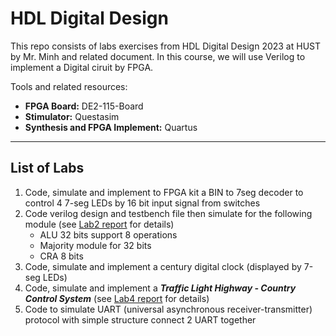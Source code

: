 HDL Digital Design
===========
This repo consists of labs exercises from HDL Digital Design 2023 at HUST by Mr. Minh and related document. In this course, we will use Verilog to implement a Digital ciruit by FPGA.

Tools and related resources:

- **FPGA Board:** DE2-115-Board
- **Stimulator:** Questasim
- **Synthesis and FPGA Implement:** Quartus

---
## List of Labs
1. Code, simulate and implement to FPGA kit a BIN to 7seg decoder to control 4 7-seg LEDs by 16 bit input signal from switches
2. Code verilog design and testbench file then simulate for the following module (see [Lab2 report](./Lab2/Lab2_Report.pdf) for details)
   - ALU 32 bits support 8 operations
   - Majority module for 32 bits
   - CRA 8 bits
3. Code, simulate and implement a century digital clock (displayed by 7-seg LEDs)
4. Code, simulate and implement a ***Traffic Light Highway - Country Control System*** (see [Lab4 report](./Lab4/Lab4_Report.pdf) for details)
5. Code to simulate UART (universal asynchronous receiver-transmitter) protocol with simple structure connect 2 UART together
